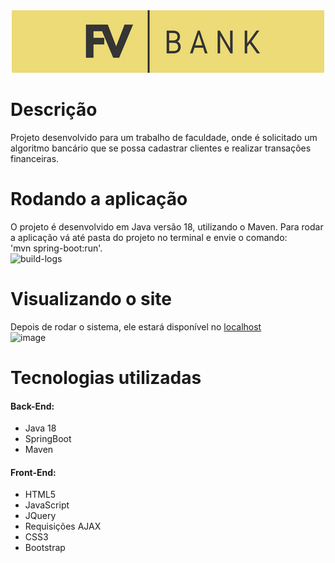 <div align="center">
  <img src="/src/main/resources/static/img/logo-amarelo.png">
 </div>
 
# Descrição
Projeto desenvolvido para um trabalho de faculdade, onde é solicitado um algoritmo bancário que se possa cadastrar clientes e realizar transações financeiras.

# Rodando a aplicação
O projeto é desenvolvido em Java versão 18, utilizando o Maven. Para rodar a aplicação vá até pasta do projeto no terminal e envie o comando:<br> 
'mvn spring-boot:run'.
<br>
![build-logs](https://user-images.githubusercontent.com/90570370/169057847-a34f6cef-2196-4ca4-ab14-7a71a422ec0c.png)


# Visualizando o site
Depois de rodar o sistema, ele estará disponível no <a target="_blank" href="http:127.0.0.1:8080">localhost</a>
<br>
![image](https://user-images.githubusercontent.com/90570370/169057573-db4aa74c-ed4b-4c57-8e3e-1e63311c46c4.png)

# Tecnologias utilizadas
#### Back-End:
 - Java 18
 - SpringBoot
 - Maven

#### Front-End:
 - HTML5
 - JavaScript
 - JQuery
 - Requisições AJAX
 - CSS3
 - Bootstrap

